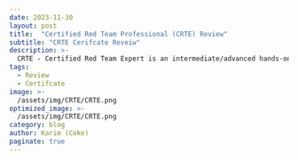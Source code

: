 ```yaml
---
date: 2023-11-30
layout: post
title:  "Certified Red Team Professional (CRTE) Review"
subtitle: "CRTE Cerifcate Reveiw"
description: >- 
  CRTE - Certified Red Team Expert is an intermediate/advanced hands-on certification on Red Team, Enterprise secuirty and Active Directory security.
tags: 
  - Review 
  - Certifcate
image: >- 
  /assets/img/CRTE/CRTE.png
optimized_image: >- 
  /assets/img/CRTE/CRTE.png
category: blog
author: Karim (Coke)
paginate: true
---
```


